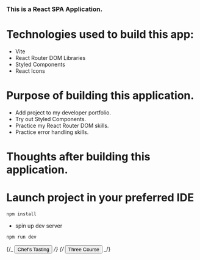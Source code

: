 ### This is a React SPA Application.

# Technologies used to build this app:

- Vite
- React Router DOM Libraries
- Styled Components
- React Icons

# Purpose of building this application.

- Add project to my developer portfolio.
- Try out Styled Components.
- Practice my React Router DOM skills.
- Practice error handling skills.

# Thoughts after building this application.

# Launch project in your preferred IDE

```sh
npm install
```

- spin up dev server

```sh
npm run dev
```

{/_ <button className="tasting">Chef's Tasting</button> _/}
{/_ <button className="three-course">Three Course</button> _/}
